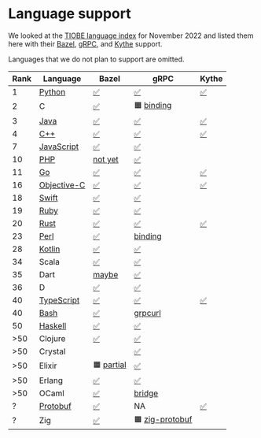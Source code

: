 # Language support

We looked at the [TIOBE language index][] for November 2022 and listed them here with their [Bazel][], [gRPC][], and [Kythe][] support.

Languages that we do not plan to support are omitted.

| Rank | Language | Bazel | gRPC | Kythe |
|------|----------|-------|------|-------|
| 1 | [Python](/src/python) | [✅](https://github.com/bazelbuild/rules_python) | [✅](https://grpc.io/docs/languages/python/quickstart/) | [✅](https://github.com/google/pytype/tree/main/pytype/tools/xref) |
| 2 | C | [✅](https://github.com/bazelbuild/rules_cc) | 🟧 [binding](https://github.com/juniper/grpc-c) | |
| 3 | [Java](/src/java) | [✅](https://github.com/bazelbuild/rules_java) | [✅](https://grpc.io/docs/languages/java) | [✅](https://github.com/kythe/kythe/blob/3f41a10b5449bf763574f38f39f0a89e5ad13a86/kythe/extractors/BUILD#L99) |
| 4 | [C++](/src/cpp) | [✅](https://github.com/bazelbuild/rules_cc) | [✅](https://grpc.io/docs/languages/cpp) | [✅](https://github.com/kythe/kythe/blob/3f41a10b5449bf763574f38f39f0a89e5ad13a86/kythe/extractors/BUILD#L86) |
| 7 | [JavaScript](/src/js) | [✅](https://github.com/aspect-build/rules_js) | [✅](https://grpc.io/docs/languages/node) | |
| 10 | [PHP](/src/php) | [not yet](https://github.com/greggdonovan/rules_php) | [✅](https://grpc.io/docs/languages/php) | |
| 11 | [Go](/src/go) | [✅](https://github.com/bazelbuild/rules_go) | [✅](https://grpc.io/docs/languages/go) | [✅](https://github.com/kythe/kythe/blob/3f41a10b5449bf763574f38f39f0a89e5ad13a86/kythe/extractors/BUILD#LL113) |
| 16 | [Objective-C](/src/objc) | [✅](https://bazel.build/reference/be/objective-c) | [✅](https://grpc.io/docs/languages/objective-c/) | [✅](https://github.com/kythe/kythe/blob/3f41a10b5449bf763574f38f39f0a89e5ad13a86/kythe/extractors/BUILD#L140) |
| 18 | [Swift](src/swift) | [✅](https://github.com/bazelbuild/rules_swift) | [✅](https://github.com/grpc/grpc-swift) | |
| 19 | [Ruby](/src/ruby) | [✅](https://github.com/bazelruby/rules_ruby) | [✅](https://grpc.io/docs/languages/ruby) | |
| 20 | [Rust](/src/rust) | [✅](https://github.com/bazelbuild/rules_rust) | [✅](https://blog.logrocket.com/rust-and-grpc-a-complete-guide/) | [✅](https://github.com/kythe/kythe/blob/3f41a10b5449bf763574f38f39f0a89e5ad13a86/kythe/extractors/BUILD#L193) |
| 23 | [Perl](/src/perl) | [✅](https://github.com/bazel-contrib/rules_perl) | [binding](https://github.com/joyrex2001/grpc-perl) | |
| 28 | [Kotlin](/src/kotlin) | [✅](https://github.com/bazelbuild/rules_kotlin) | [✅](https://grpc.io/docs/languages/kotlin) | |
| 34 | Scala | [✅](https://github.com/bazelbuild/rules_scala) | [✅](https://scalapb.github.io/docs/grpc) | |
| 35 | Dart | [maybe](https://github.com/cbracken/rules_dart) | [✅](https://grpc.io/docs/languages/dart) | |
| 36 | D | [✅](https://github.com/bazelbuild/rules_d) | [✅](https://github.com/hatf0/grpc-demo) | |
| 40 | [TypeScript](/src/ts) | [✅](https://bazelbuild.github.io/rules_nodejs/TypeScript.html) | [✅](https://grpc.io/blog/grpc-js-1.0/) | [✅](https://github.com/kythe/kythe/blob/3f41a10b5449bf763574f38f39f0a89e5ad13a86/kythe/extractors/BUILD#L159) |
| 40 | [Bash](/src/bash) | [✅](https://bazel.build/reference/be/shell) | [grpcurl](https://github.com/fullstorydev/grpcurl) | |
| 50 | [Haskell](/src/haskell) | [✅](https://github.com/tweag/rules_haskell) | [✅](https://github.com/awakesecurity/gRPC-haskell) | |
| >50 | Clojure | [✅](https://github.com/bazelbuild/rules_closure) | [✅](https://protojure.readthedocs.io/en/latest/grpc/) | |
| >50 | Crystal | | [✅](https://github.com/jgaskins/grpc) | |
| >50 | Elixir | 🟧 [partial](https://github.com/rabbitmq/rabbitmq-server/blob/d35ccd60c75683813316a96517052608f5215c2b/bazel/elixir/elixir.bzl#L1) | [✅](https://github.com/elixir-grpc/grpc) | |
| >50 | Erlang | [✅](https://github.com/rabbitmq/rules_erlang) | [✅](https://github.com/Bluehouse-Technology/grpc) | |
| >50 | OCaml | [✅](https://www.tweag.io/blog/2021-07-01-obazl/) | [bridge](https://github.com/blandinw/ocaml-grpc-envoy/) | |
| ? | [Protobuf](/src/proto) | [✅](https://github.com/protocolbuffers/protobuf) | NA | [✅](https://github.com/kythe/kythe/blob/3f41a10b5449bf763574f38f39f0a89e5ad13a86/kythe/extractors/BUILD#LL179) |
| ? | Zig | [✅](https://sr.ht/~motiejus/bazel-zig-cc) | 🟧 [zig-protobuf](https://github.com/Arwalk/zig-protobuf) | |

[TIOBE language index]: https://www.tiobe.com/tiobe-index
[bazel]: https://bazel.build
[grpc]: https://grpc.io
[kythe]: https://kythe.io

